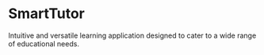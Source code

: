 # SmartTutor
Intuitive and versatile learning application designed to cater to a wide range of educational needs.
